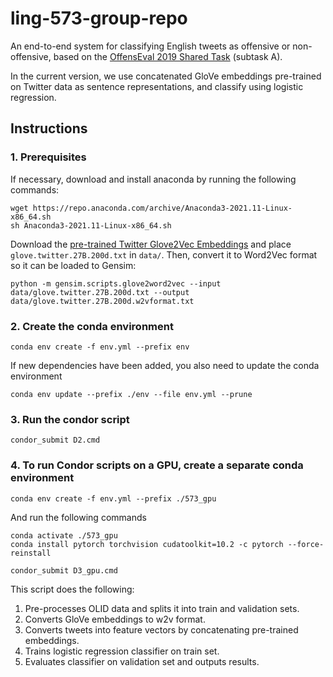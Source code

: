 # ling-573-group-repo
An end-to-end system for classifying English tweets as offensive or non-offensive, based on the [OffensEval 2019 Shared Task](https://sites.google.com/site/offensevalsharedtask/offenseval2019) (subtask A).

In the current version, we use concatenated GloVe embeddings pre-trained on Twitter data as sentence representations, and classify using logistic regression. 

## Instructions

### 1. Prerequisites

If necessary, download and install anaconda by running the following commands:
```
wget https://repo.anaconda.com/archive/Anaconda3-2021.11-Linux-x86_64.sh
sh Anaconda3-2021.11-Linux-x86_64.sh
```

Download the [pre-trained Twitter Glove2Vec Embeddings](https://nlp.stanford.edu/projects/glove/) and place `glove.twitter.27B.200d.txt` in `data/`. 
Then, convert it to Word2Vec format so it can be loaded to Gensim:
```
python -m gensim.scripts.glove2word2vec --input data/glove.twitter.27B.200d.txt --output data/glove.twitter.27B.200d.w2vformat.txt
```

### 2. Create the conda environment

``` 
conda env create -f env.yml --prefix env
```

If new dependencies have been added, you also need to update the conda environment

```
conda env update --prefix ./env --file env.yml --prune
```

### 3. Run the condor script

```
condor_submit D2.cmd
```

### 4. To run Condor scripts on a GPU, create a separate conda environment

```
conda env create -f env.yml --prefix ./573_gpu
```

And run the following commands

```
conda activate ./573_gpu
conda install pytorch torchvision cudatoolkit=10.2 -c pytorch --force-reinstall

condor_submit D3_gpu.cmd
```

This script does the following:

1. Pre-processes OLID data and splits it into train and validation sets.
2. Converts GloVe embeddings to w2v format.
3. Converts tweets into feature vectors by concatenating pre-trained embeddings.
4. Trains logistic regression classifier on train set.
5. Evaluates classifier on validation set and outputs results.
